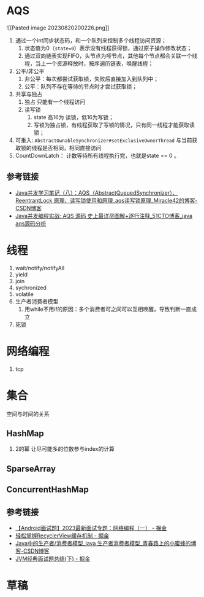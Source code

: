 # AQS
![[Pasted image 20230820200226.png]]
1. 通过一个int同步状态码，和一个队列来控制多个线程访问资源；
	1. 状态值为0（`state=0`）表示没有线程获得锁，通过原子操作修改状态；
	2. 通过双向链表实现FIFO，头节点为哑节点，其他每个节点都会关联一个线程，当上一个资源释放时，按序遍历链表，唤醒线程；
2. 公平/非公平
	1. 非公平：每次都尝试获取锁，失败后直接加入到队列中；
	2. 公平：队列不存在等待的节点时才尝试获取锁；
3. 共享与独占
	1. 独占 只能有一个线程访问
	2. 读写锁
		1.  state 高16为 读锁，低16为写锁；
		2. 写锁为独占锁，有线程获取了写锁的情况，只有同一线程才能获取读锁；
4. 可重入:  `AbstractOwnableSynchronizer#setExclusiveOwnerThread`   与当前获取锁的线程是否相同，相同直接访问
5. CountDownLatch： 计数等待所有线程执行完，也就是state == 0 。
## 参考链接
- [Java并发学习笔记（八）：AQS（AbstractQueuedSynchronizer）、ReentrantLock 原理、读写锁使用和原理\_aqs读写锁原理\_Miracle42的博客-CSDN博客](https://blog.csdn.net/han_zhuang/article/details/106535716)
- [Java并发编程实战: AQS 源码 史上最详尽图解+逐行注释\_51CTO博客\_java aqs源码分析](https://blog.51cto.com/universsky/5898269)
# 线程
1. wait/notify/notifyAll
2. yield
3. join
4. sychronized
5. volatile
6. 生产者消费者模型
	1.  用while不用if的原因：多个消费者可之间可以互相唤醒，导致判断一直成立
7. 死锁
# 网络编程
1. tcp 
# 集合
空间与时间的关系
## HashMap
1. 2的幂 让尽可能多的位数参与index的计算
## SparseArray
## ConcurrentHashMap

## 参考链接

- [【Android面试题】2023最新面试专题：网络编程（一） - 掘金](https://juejin.cn/post/7257386139849326653)
- [轻松掌握RecyclerView缓存机制 - 掘金](https://juejin.cn/post/7244452419458777144)
- [Java中的生产者/消费者模型\_java 生产者消费者模型\_青春路上的小蜜蜂的博客-CSDN博客](https://blog.csdn.net/u010257931/article/details/131996016)
- [JVM经典面试题总结(下) - 掘金](https://juejin.cn/post/7268314195299500073)
# 草稿
